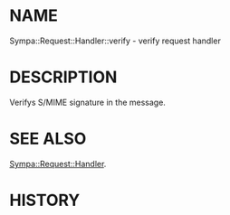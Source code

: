 # NAME

Sympa::Request::Handler::verify - verify request handler

# DESCRIPTION

Verifys S/MIME signature in the message.

# SEE ALSO

[Sympa::Request::Handler](./Sympa::Request::Handler.3.md).

# HISTORY
